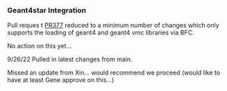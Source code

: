 ### Geant4star Integration 

Pull reques t [PR377](https://github.com/star-bnl/star-sw/pull/377) reduced to a minimum number of changes which only supports the loading of geant4 and geant4 vmc libraries via BFC.

No action on this yet...

9/26/22 Pulled in latest changes from main.

Missed an update from Xin... would recommend we proceed (would like to have at least Gene approve on this...)


